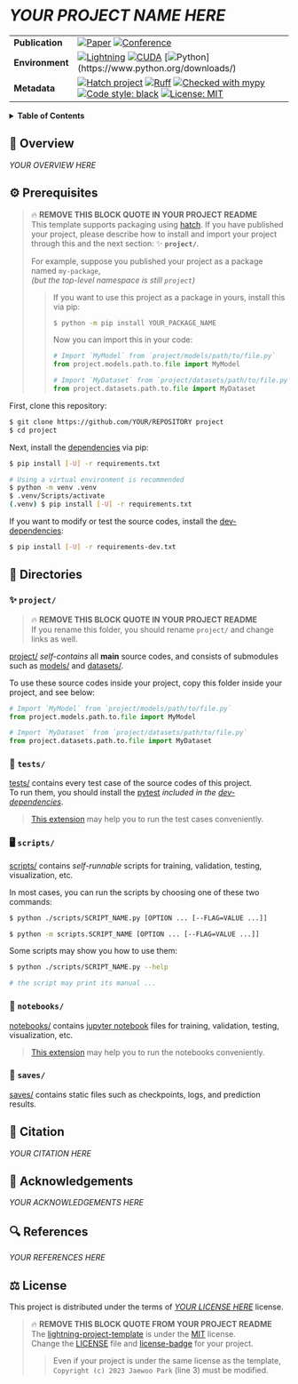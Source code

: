 # ***YOUR PROJECT NAME HERE***



<!-- [              MARKDOWN BADGES              ] -->

|||
|---|---|
|**Publication**| [![Paper](http://img.shields.io/badge/paper-arXiv.0000.0000-B31B1B.svg)](https://www.arXiv.org/abs/0000.0000) [![Conference](http://img.shields.io/badge/conference-year-4b44ce.svg)]() |
|**Environment**| [![Lightning](https://img.shields.io/badge/-Lightning-792ee5?logo=pytorchlightning&logoColor=white)](https://github.com/Lightning-AI/lightning) [![CUDA](https://img.shields.io/badge/CUDA-11.7-76B900.svg)](https://developer.nvidia.com/cuda-toolkit) [![Python](https://img.shields.io/badge/python-3.10-blue.svg?)](https://www.python.org/downloads/)|
|**Metadata**| [![Hatch project](https://img.shields.io/badge/%F0%9F%A5%9A-Hatch-4051b5.svg)](https://github.com/pypa/hatch) [![Ruff](https://img.shields.io/endpoint?url=https://raw.githubusercontent.com/charliermarsh/ruff/main/assets/badge/v1.json)](https://github.com/charliermarsh/ruff) [![Checked with mypy](https://www.mypy-lang.org/static/mypy_badge.svg)](https://mypy-lang.org/) [![Code style: black](https://img.shields.io/badge/code%20style-black-000000.svg)](https://github.com/psf/black) [![License: MIT](https://img.shields.io/badge/License-MIT-yellow.svg)](https://opensource.org/licenses/MIT) |

<!-- [                    END                    ] -->



<!-- [             TABLE OF CONTENTS             ] -->

<details>
<summary><strong>Table of Contents</strong></summary>

- [:wave: **Overview**](#wave-overview)
- [:gear: **Prerequisites**](#gear-prerequisites)
- [:file_folder: **Directories**](#file_folder-directories)  
    - [:sparkles: **project/**](#sparkles-project)
    - [:test_tube: **tests/**](#test_tube-tests)
    - [:desktop_computer: **scripts/**](#desktop_computer-scripts)
    - [:ledger: **notebooks/**](#ledger-notebooks)
    - [:floppy_disk: **saves/**](#floppy_disk-saves)
- [:scroll: **Citation**](#scroll-citation)
- [:pray: **Aknowledgements**](#pray-acknowledgements)
- [:mag: **References**](#mag-references)  
- [:balance_scale: **License**](#balance_scale-license)  

</details>

<!-- [                    END                    ] -->



## :wave: **Overview**

*YOUR OVERVIEW HERE*

## :gear: **Prerequisites**

<!-- (   REMOVE THIS FROM YOUR PROJECT README    ) -->

> :fire: **REMOVE THIS BLOCK QUOTE IN YOUR PROJECT README**  
> This template supports packaging using [hatch]. If you have published your project, please describe how to install and import your project through this and the next section: :sparkles: **`project/`**.  
>  
> For example, suppose you published your project as a package named `my-package`,  
> *(but the top-level namespace is still `project`)*
>   
>> If you want to use this project as a package in yours, install this via pip:
>> ```bash
>> $ python -m pip install YOUR_PACKAGE_NAME
>> ```
>>  
>> Now you can import this in your code:
>> ``` python
>> # Import `MyModel` from `project/models/path/to/file.py`
>> from project.models.path.to.file import MyModel
>> 
>> # Import `MyDataset` from `project/datasets/path/to/file.py`
>> from project.datasets.path.to.file import MyDataset
>> ```

[hatch]: https://github.com/pypa/hatch

<!-- (                    END                    ) -->


First, clone this repository:

```bash
$ git clone https://github.com/YOUR/REPOSITORY project
$ cd project
```

Next, install the [dependencies] via pip:

```bash
$ pip install [-U] -r requirements.txt

# Using a virtual environment is recommended
$ python -m venv .venv
$ .venv/Scripts/activate
(.venv) $ pip install [-U] -r requirements.txt
```

If you want to modify or test the source codes, install the [dev-dependencies]:

```bash
$ pip install [-U] -r requirements-dev.txt
```

[dependencies]: ./requirements.txt
[dev-dependencies]: ./requirements-dev.txt

## :file_folder: **Directories**

### :sparkles: `project/`

> :fire: **REMOVE THIS BLOCK QUOTE IN YOUR PROJECT README**  
> If you rename this folder, you should rename `project/` and change links as well.

[project/] *self-contains* all **main** source codes, and consists of submodules such as [models/] and [datasets/].

To use these source codes inside your project, copy this folder inside your project, and see below:

```python
# Import `MyModel` from `project/models/path/to/file.py`
from project.models.path.to.file import MyModel

# Import `MyDataset` from `project/datasets/path/to/file.py`
from project.datasets.path.to.file import MyDataset
```

[project/]: ./project/
[models/]: ./project/models
[datasets/]: ./project/datasets/

### :test_tube: `tests/`

[tests/] contains every test case of the source codes of this project.  
To run them, you should install the [pytest][pytest-url] *included in the [dev-dependencies]*.  
> [This extension][extension-test-url] may help you to run the test cases conveniently.

[tests/]: ./tests/
[pytest-url]: https://docs.pytest.org/en/7.2.x/
[extension-test-url]: https://marketplace.visualstudio.com/items?itemName=LittleFoxTeam.vscode-python-test-adapter

### :desktop_computer: `scripts/`

[scripts/] contains *self-runnable* scripts for  training, validation, testing, visualization, etc.  

In most cases, you can run the scripts by choosing one of these two commands:

```bash
$ python ./scripts/SCRIPT_NAME.py [OPTION ... [--FLAG=VALUE ...]]

$ python -m scripts.SCRIPT_NAME [OPTION ... [--FLAG=VALUE ...]]
```

Some scripts may show you how to use them:

```bash
$ python ./scripts/SCRIPT_NAME.py --help

# the script may print its manual ...
```

[scripts/]: ./scripts/

### :ledger: `notebooks/`

[notebooks/] contains [jupyter notebook][jupyter-url] files for training, validation, testing, visualization, etc.  
> [This extension][extension-jupyter-url] may help you to run the notebooks conveniently.

[notebooks/]: ./notebooks/
[jupyter-url]: https://jupyter.org/
[extension-jupyter-url]: https://marketplace.visualstudio.com/items?itemName=ms-toolsai.jupyter

### :floppy_disk: `saves/`

[saves/] contains static files such as checkpoints, logs, and prediction results.  

[saves/]: ./saves/

## :scroll: **Citation**

*YOUR CITATION HERE*

## :pray: **Acknowledgements**

*YOUR ACKNOWLEDGEMENTS HERE*

## :mag: **References**

*YOUR REFERENCES HERE*

## :balance_scale: **License**

This project is distributed under the terms of [*YOUR LICENSE HERE*](./LICENSE) license.  

<!-- (   REMOVE THIS FROM YOUR PROJECT README    ) -->

> :fire: **REMOVE THIS BLOCK QUOTE FROM YOUR PROJECT README**    
> The [lightning-project-template] is under the [MIT] license.  
> Change the [LICENSE](./LICENSE) file and [license-badge] for your project.
>> Even if your project is under the same license as the template,  
>> `Copyright (c) 2023 Jaewoo Park` (line 3) must be modified.

[lightning-project-template]: https://github.com/kaparoo/lightning-project-template
[MIT]: https://opensource.org/licenses/MIT
[license-badge]: https://gist.github.com/lukas-h/2a5d00690736b4c3a7ba

<!-- (                    END                    ) -->